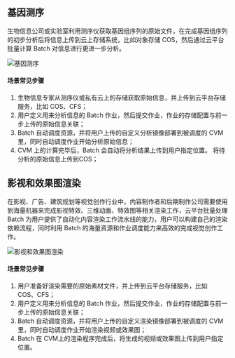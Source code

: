 ## 基因测序
生物信息公司或实验室利用测序仪获取基因组序列的原始文件，在完成基因组序列的初步分析后将信息上传到云上存储系统，比如对象存储 COS，然后通过云平台批量计算 Batch 对信息进行更进一步分析。

![基因测序](https://mc.qcloudimg.com/static/img/810c499a0a74a2fba07fbe439ff6c7b1/image.png)

#### 场景常见步骤
1. 生物信息专家从测序仪或私有云上的存储获取原始信息，并上传到云平台存储服务，比如 COS、CFS；
2. 用户定义用来分析信息的 Batch 作业，然后提交作业，作业的存储配置与前一步上传的原始信息关联；
3. Batch 自动调度资源，并将用户上传的自定义分析镜像部署到被调度的 CVM里，同时自动调度作业开始分析原始信息；
4. CVM 上的计算完毕后，Batch 会自动将分析结果上传到用户指定位置。
将待分析的原始信息上传到COS；

## 影视和效果图渲染
在影视、广告、建筑规划等视觉创作行业中，内容制作者和后期制作公司需要使用到海量机器来完成影视特效、三维动画、特效图等相关渲染工作，云平台批量处理 Batch 为用户提供了自动化内容渲染工作流水线的能力，用户可以构建自己的渲染依赖流程，同时利用 Batch 的海量资源和作业调度能力来高效的完成视觉创作工作。

![影视和效果图渲染](https://mc.qcloudimg.com/static/img/c667521cad604d95cd9ef0efe011a361/image.png)

#### 场景常见步骤
1. 用户准备好渲染需要的原始素材文件，并上传到云平台存储服务，比如 COS、CFS；
2. 用户定义用来分析信息的 Batch 作业，然后提交作业，作业的存储配置与前一步上传的原始信息关联；
3. Batch 自动调度资源，并将用户上传的自定义渲染镜像部署到被调度的 CVM里，同时自动调度作业开始渲染视频或效果图；
4. Batch 在 CVM上的渲染程序完成后，将生成的视频或效果图上传到用户指定位置。